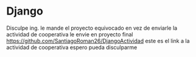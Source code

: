 # Django
Disculpe ing. le mande el proyecto equivocado en vez de enviarle la actividad de cooperativa le envie en proyecto final 
https://github.com/SantiagoRoman26/DjangoActividad este es el link a la actividad de cooperativa espero pueda disculparme
